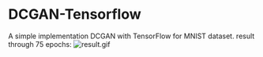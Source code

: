 # DCGAN-Tensorflow
A simple implementation DCGAN with TensorFlow for MNIST dataset.
result through 75 epochs:
![result.gif](https://github.com/Ali-Fartout/DCGAN-Tensorflow/blob/master/result.gif)


